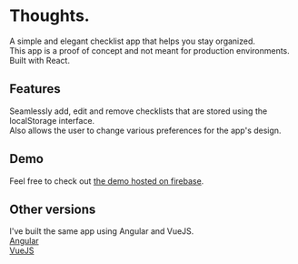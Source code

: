 # Thoughts.

A simple and elegant checklist app that helps you stay organized.\
This app is a proof of concept and not meant for production environments.\
Built with React.

## Features

Seamlessly add, edit and remove checklists that are stored using the localStorage interface.\
Also allows the user to change various preferences for the app's design.

## Demo

Feel free to check out [the demo hosted on firebase](https://checklist-react-9f0c7.web.app/).

## Other versions

I've built the same app using Angular and VueJS.\
[Angular](https://github.com/miraidesigns/checklist-angular)\
[VueJS](https://github.com/miraidesigns/checklist-vuejs)
